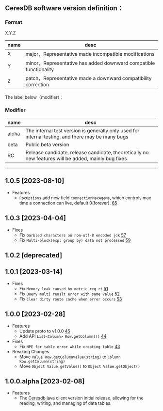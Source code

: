 ## CeresDB software version definition：

### Format
X.Y.Z

| name | desc                                                             |
| --- |------------------------------------------------------------------|
| X | major，Representative made incompatible modifications             |
| Y | minor，Representative has added downward compatible functionality |
| Z | patch，Representative made a downward compatibility correction    |

The label below（modifier）：
### Modifier
| name  | desc |
|-------| --- |
| alpha | The internal test version is generally only used for internal testing, and there may be many bugs |
| beta  | Public beta version |
| RC    | Release candidate, release candidate, theoretically no new features will be added, mainly bug fixes |

---
## 1.0.5 [2023-08-10]
- Features
  - `RpcOptions` add new field `connectionMaxAgeMs`, which controls max time a connection can live, default 0(forever). [65](https://github.com/CeresDB/ceresdb-client-java/pull/65)

## 1.0.3 [2023-04-04]
- Fixes
  - Fix `Garbled characters on non-utf-8 encoded jdk` [57](https://github.com/CeresDB/ceresdb-client-java/pull/57)
  - Fix `Multi-block(exp: group by) data not processed` [59](https://github.com/CeresDB/ceresdb-client-java/pull/59)

## 1.0.2 [deprecated]

## 1.0.1 [2023-03-14]
- Fixes
  - Fix `Memory leak caused by metric req_rt` [51](https://github.com/CeresDB/ceresdb-client-java/pull/51)
  - Fix `Query multi reuslt error with same value` [52](https://github.com/CeresDB/ceresdb-client-java/pull/52)
  - Fix `Clear dirty route cache when error occurs` [53](https://github.com/CeresDB/ceresdb-client-java/pull/53)

## 1.0.0 [2023-02-28]
- Features
  - Update proto to v1.0.0 [45](https://github.com/CeresDB/ceresdb-client-java/pull/45)
  - Add API `List<Column> Row.getColumns()` [44](https://github.com/CeresDB/ceresdb-client-java/pull/44)
- Fixes
  - Fix `NPE for table error while creating table` [43](https://github.com/CeresDB/ceresdb-client-java/pull/43)
- Breaking Changes
  - Move `Value Row.getColumnValue(string)` to `Column Row.getColumn(string)`
  - Move `Object Value.getValue()` to `Object Value.getObject()`

## 1.0.0.alpha [2023-02-08]
- Features
  - The [Ceresdb](https://github.com/CeresDB/ceresdb/tree/main) java client version initial release, allowing for the reading, writing, and managing of data tables.
